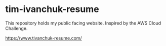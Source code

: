 # tim-ivanchuk-resume
This repository holds my public facing website. Inspired by the AWS Cloud Challenge.

https://www.tivanchuk-resume.com/
